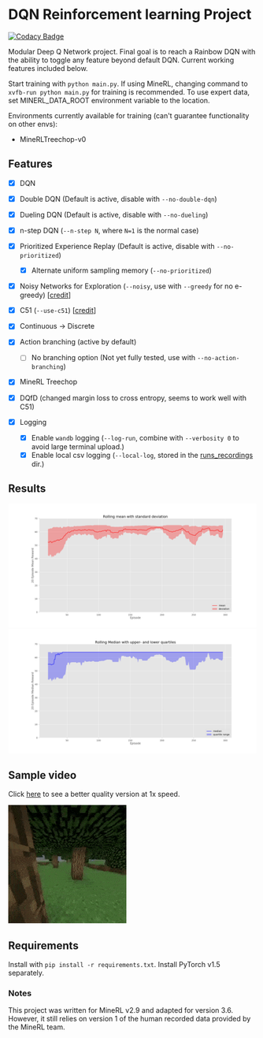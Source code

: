 # DQN Reinforcement learning Project
[![Codacy Badge](https://app.codacy.com/project/badge/Grade/bd015a9539d34e8ebe392effc20f324a)](https://www.codacy.com/manual/farossouw2/minerl-treechop?utm_source=github.com&amp;utm_medium=referral&amp;utm_content=Frana-0/minerl-treechop&amp;utm_campaign=Badge_Grade)

Modular Deep Q Network project. Final goal is to reach a Rainbow DQN with the ability to toggle any feature 
beyond default DQN. Current working features included below.

Start training with `python main.py`. If using MineRL, changing command to `xvfb-run python main.py` for training
is recommended. To use expert data, set MINERL_DATA_ROOT environment variable to the location.

Environments currently available for training (can't guarantee functionality on other envs):
- MineRLTreechop-v0

## Features

- [x] DQN

- [x] Double DQN (Default is active, disable with `--no-double-dqn`)

- [x] Dueling DQN (Default is active, disable with `--no-dueling`)

- [x] n-step DQN (`--n-step N`, where `N=1` is the normal case)

- [x] Prioritized Experience Replay (Default is active, disable with `--no-prioritized`)

    - [x] Alternate uniform sampling memory (`--no-prioritized`)
    
- [x] Noisy Networks for Exploration (`--noisy`, use with `--greedy` for no e-greedy) [[credit](https://github.com/Kaixhin/Rainbow)]

- [x] C51 (`--use-c51`) [[credit](https://github.com/Kaixhin/Rainbow)]

- [x] Continuous -> Discrete

- [x] Action branching (active by default)

  - [ ] No branching option (Not yet fully tested, use with `--no-action-branching`)
  
- [x] MineRL Treechop

- [x] DQfD (changed margin loss to cross entropy, seems to work well with C51)

- [x] Logging

    - [x] Enable `wandb` logging (`--log-run`, combine with `--verbosity 0` to avoid large terminal upload.)
    - [x] Enable local csv logging (`--local-log`, stored in the [runs_recordings](/runs_recordings) dir.)

## Results
![Mean plot](resources/mean_plot_20_ep.png)
![Median plot](resources/median_plot_20_ep.png)

## Sample video
Click [here](https://youtu.be/tdrC33Zkulc) to see a better quality version at 1x speed.

![Sample video](resources/Treechop_vid.gif)

## Requirements
Install with `pip install -r requirements.txt`. Install PyTorch v1.5 separately.

### Notes
This project was written for MineRL v2.9 and adapted for version 3.6. However, it still relies on version 1 of the human 
recorded data provided by the MineRL team.